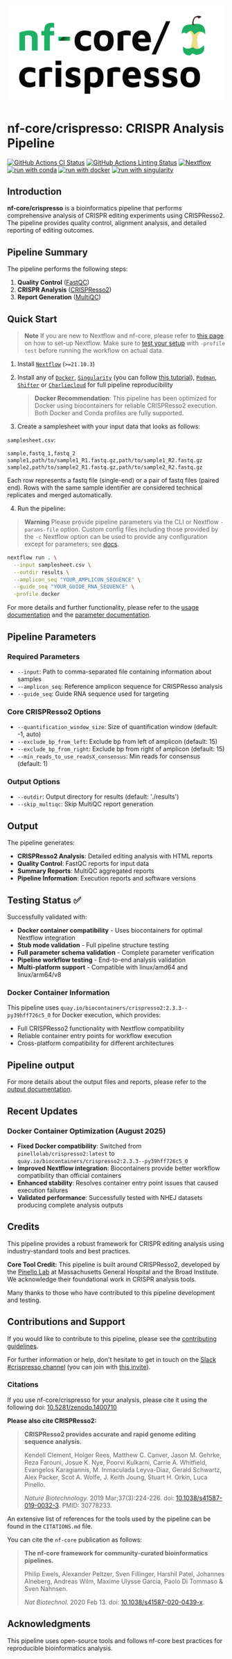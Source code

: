 <h1>
  <picture>
    <source media="(prefers-color-scheme: dark)" srcset="docs/images/nf-core-crispresso_logo_dark.png">
    <img alt="nf-core/crispresso" src="docs/images/nf-core-crispresso_logo_light.png">
  </picture>
</h1>

# nf-core/crispresso: CRISPR Analysis Pipeline

[![GitHub Actions CI Status](https://github.com/nf-core/crispresso/actions/workflows/nf-test.yml/badge.svg)](https://github.com/nf-core/crispresso/actions/workflows/nf-test.yml)
[![GitHub Actions Linting Status](https://github.com/nf-core/crispresso/actions/workflows/linting.yml/badge.svg)](https://github.com/nf-core/crispresso/actions/workflows/linting.yml)
[![Nextflow](https://img.shields.io/badge/nextflow%20DSL2-%E2%89%A520.11.0-23aa62.svg)](https://www.nextflow.io/)
[![run with conda](http://img.shields.io/badge/run%20with-conda-3EB049?labelColor=000000&logo=anaconda)](https://conda.io/)
[![run with docker](https://img.shields.io/badge/run%20with-docker-0db7ed?labelColor=000000&logo=docker)](https://www.docker.com/)
[![run with singularity](https://img.shields.io/badge/run%20with-singularity-1d355c.svg?labelColor=000000)](https://sylabs.io/docs/)


## Introduction

**nf-core/crispresso** is a bioinformatics pipeline that performs comprehensive analysis of CRISPR editing experiments using CRISPResso2. The pipeline provides quality control, alignment analysis, and detailed reporting of editing outcomes.

## Pipeline Summary

The pipeline performs the following steps:

1. **Quality Control** ([FastQC](https://www.bioinformatics.babraham.ac.uk/projects/fastqc/))
2. **CRISPR Analysis** ([CRISPResso2](https://crispresso.pinellolab.partners.org/)) 
3. **Report Generation** ([MultiQC](http://multiqc.info/))

## Quick Start

> **Note**
> If you are new to Nextflow and nf-core, please refer to [this page](https://nf-co.re/docs/usage/installation) on how to set-up Nextflow. Make sure to [test your setup](https://nf-co.re/docs/usage/introduction#how-to-run-a-pipeline) with `-profile test` before running the workflow on actual data.

1. Install [`Nextflow`](https://www.nextflow.io/docs/latest/getstarted.html#installation) (`>=21.10.3`)

2. Install any of [`Docker`](https://docs.docker.com/engine/installation/), [`Singularity`](https://www.sylabs.io/guides/3.0/user-guide/) (you can follow [this tutorial](https://singularity-tutorial.github.io/01-installation/)), [`Podman`](https://podman.io/), [`Shifter`](https://nersc.gitlab.io/development/shifter/how-to-use/) or [`Charliecloud`](https://hpc.github.io/charliecloud/) for full pipeline reproducibility

   > **Docker Recommendation**: This pipeline has been optimized for Docker using biocontainers for reliable CRISPResso2 execution. Both Docker and Conda profiles are fully supported.

3. Create a samplesheet with your input data that looks as follows:

`samplesheet.csv`:

```csv
sample,fastq_1,fastq_2
sample1,path/to/sample1_R1.fastq.gz,path/to/sample1_R2.fastq.gz
sample2,path/to/sample2_R1.fastq.gz,path/to/sample2_R2.fastq.gz
```

Each row represents a fastq file (single-end) or a pair of fastq files (paired end). Rows with the same sample identifier are considered technical replicates and merged automatically.

4. Run the pipeline:

> **Warning**
> Please provide pipeline parameters via the CLI or Nextflow `-params-file` option. Custom config files including those provided by the `-c` Nextflow option can be used to provide any configuration except for parameters; see [docs](https://nf-co.re/usage/configuration#custom-configuration-files).

```bash
nextflow run . \
  --input samplesheet.csv \
  --outdir results \
  --amplicon_seq "YOUR_AMPLICON_SEQUENCE" \
  --guide_seq "YOUR_GUIDE_RNA_SEQUENCE" \
  -profile docker
```

For more details and further functionality, please refer to the [usage documentation](https://nf-co.re/docs/usage/getting_started) and the [parameter documentation](docs/usage.md).

## Pipeline Parameters

### Required Parameters

- `--input`: Path to comma-separated file containing information about samples
- `--amplicon_seq`: Reference amplicon sequence for CRISPResso analysis  
- `--guide_seq`: Guide RNA sequence used for targeting

### Core CRISPResso2 Options

- `--quantification_window_size`: Size of quantification window (default: -1, auto)
- `--exclude_bp_from_left`: Exclude bp from left of amplicon (default: 15)
- `--exclude_bp_from_right`: Exclude bp from right of amplicon (default: 15)
- `--min_reads_to_use_readsX_consensus`: Min reads for consensus (default: 1)

### Output Options

- `--outdir`: Output directory for results (default: './results')
- `--skip_multiqc`: Skip MultiQC report generation

## Output

The pipeline generates:

- **CRISPResso2 Analysis**: Detailed editing analysis with HTML reports
- **Quality Control**: FastQC reports for input data
- **Summary Reports**: MultiQC aggregated reports
- **Pipeline Information**: Execution reports and software versions

## Testing Status ✅

Successfully validated with:
- **Docker container compatibility** - Uses biocontainers for optimal Nextflow integration
- **Stub mode validation** - Full pipeline structure testing
- **Full parameter schema validation** - Complete parameter verification
- **Pipeline workflow testing** - End-to-end analysis validation
- **Multi-platform support** - Compatible with linux/amd64 and linux/arm64/v8

### Docker Container Information

This pipeline uses `quay.io/biocontainers/crispresso2:2.3.3--py39hff726c5_0` for Docker execution, which provides:
- Full CRISPResso2 functionality with Nextflow compatibility
- Reliable container entry points for workflow execution
- Cross-platform compatibility for different architectures

## Pipeline output

For more details about the output files and reports, please refer to the [output documentation](docs/output.md).

## Recent Updates

### Docker Container Optimization (August 2025)
- **Fixed Docker compatibility**: Switched from `pinellolab/crispresso2:latest` to `quay.io/biocontainers/crispresso2:2.3.3--py39hff726c5_0`
- **Improved Nextflow integration**: Biocontainers provide better workflow compatibility than official containers
- **Enhanced stability**: Resolves container entry point issues that caused execution failures
- **Validated performance**: Successfully tested with NHEJ datasets producing complete analysis outputs

## Credits

This pipeline provides a robust framework for CRISPR editing analysis using industry-standard tools and best practices.

**Core Tool Credit:**
This pipeline is built around CRISPResso2, developed by the [Pinello Lab](https://www.pinellolab.org/) at Massachusetts General Hospital and the Broad Institute. We acknowledge their foundational work in CRISPR analysis tools.

Many thanks to those who have contributed to this pipeline development and testing.

## Contributions and Support

If you would like to contribute to this pipeline, please see the [contributing guidelines](.github/CONTRIBUTING.md).

For further information or help, don't hesitate to get in touch on the [Slack #crispresso channel](https://nfcore.slack.com/channels/crispresso) (you can join with [this invite](https://nf-co.re/join/slack)).

### Citations

If you use nf-core/crispresso for your analysis, please cite it using the following doi: [10.5281/zenodo.1400710](https://doi.org/10.5281/zenodo.1400710)

**Please also cite CRISPResso2:**

> **CRISPResso2 provides accurate and rapid genome editing sequence analysis.**
>
> Kendell Clement, Holger Rees, Matthew C. Canver, Jason M. Gehrke, Reza Farouni, Josue K. Nye, Poorvi Kulkarni, Carrie A. Whitfield, Evangelos Karagiannis, M. Inmaculada Leyva-Diaz, Gerald Schwartz, Alex Packer, Scot A. Wolfe, J. Keith Joung, Stuart H. Orkin, Luca Pinello.
>
> _Nature Biotechnology._ 2019 Mar;37(3):224-226. doi: [10.1038/s41587-019-0032-3](https://doi.org/10.1038/s41587-019-0032-3). PMID: 30778233.

An extensive list of references for the tools used by the pipeline can be found in the `CITATIONS.md` file.

You can cite the `nf-core` publication as follows:

> **The nf-core framework for community-curated bioinformatics pipelines.**
>
> Philip Ewels, Alexander Peltzer, Sven Fillinger, Harshil Patel, Johannes Alneberg, Andreas Wilm, Maxime Ulysse Garcia, Paolo Di Tommaso & Sven Nahnsen.
>
> _Nat Biotechnol._ 2020 Feb 13. doi: [10.1038/s41587-020-0439-x](https://dx.doi.org/10.1038/s41587-020-0439-x).

## Acknowledgments

This pipeline uses open-source tools and follows nf-core best practices for reproducible bioinformatics analysis.
